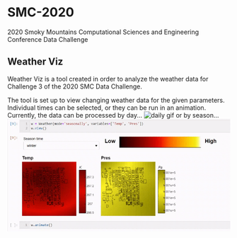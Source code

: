 # SMC-2020
2020 Smoky Mountains Computational Sciences and Engineering Conference Data Challenge

## Weather Viz

Weather Viz is a tool created in order to analyze the weather data for Challenge 3 of the 2020 SMC Data Challenge.

The tool is set up to view changing weather data for the given parameters.
Individual times can be selected, or they can be run in an animation.
Currently, the data can be processed by day...
![daily gif](gif/daily_animated.gif)
or by season...
![season gif](gif/seasonally.gif)
